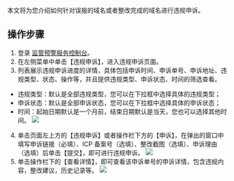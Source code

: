 本文将为您介绍如何针对误报的域名或者整改完成的域名进行违规申诉。

## 操作步骤
1. 登录 [监管预警服务控制台](https://console.cloud.tencent.com/rvs)。
2. 在左侧菜单中单击【违规申诉】，进入违规申诉页面。
3. 列表展示违规申诉进度的详情，具体包括申诉时间、申诉单号、申诉地址、违规类型、状态、操作等，并且提供违规类型、申诉状态、时间的筛选查看。
 - 违规类型：默认是全部违规类型，您可以在下拉框中选择具体的违规类型；
 - 申诉状态：默认是全部申诉状态，您可以在下拉框中选择具体的申诉状态；
 - 时间：起始日期默认是一个月前，结束日期默认是当天，您也可以选择其他时间。
![](https://main.qcloudimg.com/raw/8aeb9a67076206cb76a275398ed4b494.png)
4. 单击页面左上方的【违规申诉】或者操作栏下方的【申诉】，在弹出的窗口中填写申诉链接（必填）、ICP 备案号（选填）、整改截图（选填）、申诉理由（选填）后单击【提交】，即可进行违规申诉。
![](https://main.qcloudimg.com/raw/13ac408b2091ae8a015c9c1e6e5a860b.png)
5. 单击操作栏下的【查看详情】，即可查看该申诉单号的申诉详情，包含违规内容，整改建议，历史记录等。
![](https://main.qcloudimg.com/raw/65bc77b8b69ba03ed18dc005530b55ff.png)
